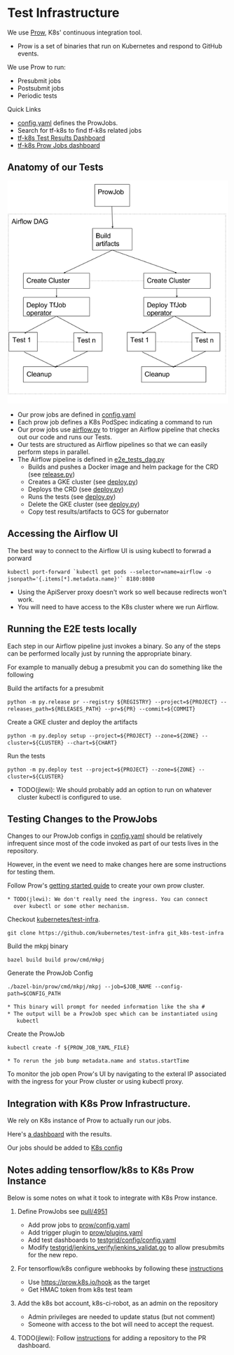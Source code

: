 # Test Infrastructure

We use [Prow](https://github.com/kubernetes/test-infra/tree/master/prow),
K8s' continuous integration tool.

  * Prow is a set of binaries that run on Kubernetes and respond to
GitHub events.

We use Prow to run:

  * Presubmit jobs
  * Postsubmit jobs
  * Periodic tests

Quick Links
 * [config.yaml](https://github.com/kubernetes/test-infra/blob/master/prow/config.yaml)
defines the ProwJobs.
  * Search for tf-k8s to find tf-k8s related jobs
 * [tf-k8s Test Results Dashboard](https://k8s-testgrid.appspot.com/sig-big-data)
 * [tf-k8s Prow Jobs dashboard](https://prow.k8s.io/?repo=tensorflow%2Fk8s)

## Anatomy of our Tests

![Test Infrastructure](test_infrastructure.png)
* Our prow jobs are defined in [config.yaml](https://github.com/kubernetes/test-infra/blob/master/prow/config.yaml)
* Each prow job defines a K8s PodSpec indicating a command to run
* Our prow jobs use [airflow.py](../py/airflow.py) to trigger an Airflow pipeline that checks out our code
  and runs our Tests.
* Our tests are structured as Airflow pipelines so that we can easily perform steps in parallel.
* The Airflow pipeline is defined in [e2e_tests_dag.py](airflow/dags/e2e_tests_dag.py)
    * Builds and pushes a Docker image and helm package for the CRD (see [release.py](../py/release.py))
    * Creates a GKE cluster (see [deploy.py](../py/deploy.py))
    * Deploys the CRD (see [deploy.py](../py/deploy.py))
    * Runs the tests (see [deploy.py](../py/deploy.py))
    * Delete the GKE cluster (see [deploy.py](../py/deploy.py))
    * Copy test results/artifacts to GCS for gubernator


## Accessing the Airflow UI

The best way to connect to the Airflow UI is using kubectl to forwrad a porward

```
kubectl port-forward `kubectl get pods --selector=name=airflow -o jsonpath='{.items[*].metadata.name}'` 8180:8080
```

  * Using the ApiServer proxy doesn't work so well because redirects won't work.
  * You will need to have access to the K8s cluster where we run Airflow.

## Running the E2E tests locally

Each step in our Airflow pipeline just invokes a binary. So any of the steps can be performed locally just
by running the appropriate binary.

For example to manually debug a presubmit you can do something like the following

Build the artifacts for a presubmit

```
python -m py.release pr --registry ${REGISTRY} --project=${PROJECT} --releases_path=${RELEASES_PATH} --pr=${PR} --commit=${COMMIT}

```

Create a GKE cluster and deploy the artifacts

```
python -m py.deploy setup --project=${PROJECT} --zone=${ZONE} --cluster=${CLUSTER} --chart=${CHART}

```  

Run the tests

```
python -m py.deploy test --project=${PROJECT} --zone=${ZONE} --cluster=${CLUSTER}
```  
  * TODO(jlewi): We should probably add an option to run on whatever cluster kubectl is configured to use.

## Testing Changes to the ProwJobs

Changes to our ProwJob configs in [config.yaml](https://github.com/kubernetes/test-infra/blob/master/prow/config.yaml)
should be relatively infrequent since most of the code invoked
as part of our tests lives in the repository.

However, in the event we need to make changes here are some instructions
for testing them.

Follow Prow's
[getting started guide](https://github.com/kubernetes/test-infra/blob/master/prow/getting_started.md)
to create your own prow cluster.

    * TODO(jlewi): We don't really need the ingress. You can connect
      over kubectl or some other mechanism.

Checkout [kubernetes/test-infra](https://github.com/kubernetes/test-infra).

```
git clone https://github.com/kubernetes/test-infra git_k8s-test-infra
```

Build the mkpj binary

```
bazel build build prow/cmd/mkpj
```

Generate the ProwJob Config

```
./bazel-bin/prow/cmd/mkpj/mkpj --job=$JOB_NAME --config-path=$CONFIG_PATH
```
    * This binary will prompt for needed information like the sha #
    * The output will be a ProwJob spec which can be instantiated using
       kubectl

Create the ProwJob

```
kubectl create -f ${PROW_JOB_YAML_FILE}
```

    * To rerun the job bump metadata.name and status.startTime

To monitor the job open Prow's UI by navigating to the exteral IP
associated with the ingress for your Prow cluster or using
kubectl proxy.

## Integration with K8s Prow Infrastructure.

We rely on K8s instance of Prow to actually run our jobs.

Here's [a dashboard](https://k8s-testgrid.appspot.com/sig-big-data) with
the results.

Our jobs should be added to
[K8s config](https://github.com/kubernetes/test-infra/blob/master/prow/config.yaml)

## Notes adding tensorflow/k8s to K8s Prow Instance

Below is some notes on what it took to integrate with K8s Prow instance.

1. Define ProwJobs see [pull/4951](https://github.com/kubernetes/test-infra/pull/4951)

    * Add prow jobs to [prow/config.yaml](https://github.com/kubernetes/test-infra/pull/4951/files#diff-406185368ba7839d1459d3d51424f104)
    * Add trigger plugin to [prow/plugins.yaml](https://github.com/kubernetes/test-infra/pull/4951/files#diff-ae83e55ccb05896d5229df577d34255d)
    * Add test dashboards to [testgrid/config/config.yaml](https://github.com/kubernetes/test-infra/pull/4951/files#diff-49f154cd90facc43fda49a99885e6d17)
    * Modify [testgrid/jenkins_verify/jenkins_validat.go](https://github.com/kubernetes/test-infra/pull/4951/files#diff-7fb4731a02dd681bbd0daada8dd2f908)
       to allow presubmits for the new repo.
1. For tensorflow/k8s configure webhooks by following these [instructions](https://github.com/kubernetes/test-infra/blob/master/prow/getting_started.md#add-the-webhook-to-github)
    * Use https://prow.k8s.io/hook as the target
    * Get HMAC token from k8s test team
1. Add the k8s bot account, k8s-ci-robot, as an admin on the repository
    * Admin privileges are needed to update status (but not comment)
    * Someone with access to the bot will need to accept the request.
1. TODO(jlewi): Follow [instructions](https://github.com/kubernetes/test-infra/tree/master/gubernator#adding-a-repository-to-the-pr-dashboard) for adding a repository to the PR
   dashboard.